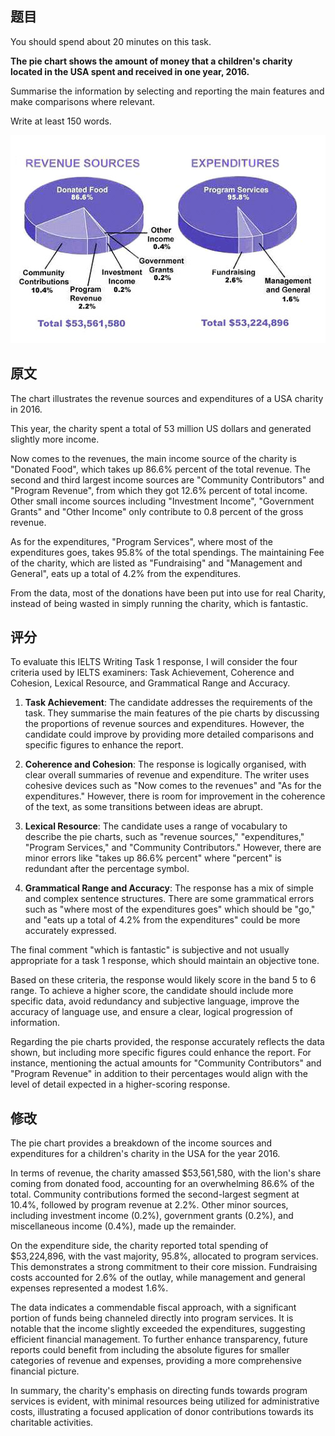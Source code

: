 ## 题目

You should spend about 20 minutes on this task.

**The pie chart shows the amount of money that a children's charity located in the USA spent and received in one year, 2016.**

Summarise the information by selecting and reporting the main features and make comparisons where relevant.

Write at least 150 words.

![Task 1 Sample - Revenue sources and expenditure of a charity](ielts-task-1-pie-chart.jpg)

## 原文

The chart illustrates the revenue sources and expenditures of a USA charity in 2016.

This year, the charity spent a total of 53 million US dollars and generated slightly more income. 

Now comes to the revenues, the main income source of the charity is "Donated Food", which takes up 86.6% percent of the total revenue. The second and third largest income sources are "Community Contributors" and "Program Revenue", from which they got 12.6% percent of total income. Other small income sources including "Investment Income", "Government Grants" and "Other Income" only contribute to 0.8 percent of the gross revenue.

As for the expenditures, "Program Services", where most of the expenditures goes, takes 95.8% of the total spendings. The maintaining Fee of the charity, which are listed as "Fundraising" and "Management and General", eats up a total of 4.2% from the expenditures.

From the data, most of the donations have been put into use for real Charity, instead of being wasted in simply running the charity, which is fantastic.

## 评分

To evaluate this IELTS Writing Task 1 response, I will consider the four criteria used by IELTS examiners: Task Achievement, Coherence and Cohesion, Lexical Resource, and Grammatical Range and Accuracy.

1. **Task Achievement**: The candidate addresses the requirements of the task. They summarise the main features of the pie charts by discussing the proportions of revenue sources and expenditures. However, the candidate could improve by providing more detailed comparisons and specific figures to enhance the report.

2. **Coherence and Cohesion**: The response is logically organised, with clear overall summaries of revenue and expenditure. The writer uses cohesive devices such as "Now comes to the revenues" and "As for the expenditures." However, there is room for improvement in the coherence of the text, as some transitions between ideas are abrupt.

3. **Lexical Resource**: The candidate uses a range of vocabulary to describe the pie charts, such as "revenue sources," "expenditures," "Program Services," and "Community Contributors." However, there are minor errors like "takes up 86.6% percent" where "percent" is redundant after the percentage symbol.

4. **Grammatical Range and Accuracy**: The response has a mix of simple and complex sentence structures. There are some grammatical errors such as "where most of the expenditures goes" which should be "go," and "eats up a total of 4.2% from the expenditures" could be more accurately expressed.

The final comment "which is fantastic" is subjective and not usually appropriate for a task 1 response, which should maintain an objective tone.

Based on these criteria, the response would likely score in the band 5 to 6 range. To achieve a higher score, the candidate should include more specific data, avoid redundancy and subjective language, improve the accuracy of language use, and ensure a clear, logical progression of information.

Regarding the pie charts provided, the response accurately reflects the data shown, but including more specific figures could enhance the report. For instance, mentioning the actual amounts for "Community Contributors" and "Program Revenue" in addition to their percentages would align with the level of detail expected in a higher-scoring response.

## 修改

The pie chart provides a breakdown of the income sources and expenditures for a children's charity in the USA for the year 2016.

In terms of revenue, the charity amassed $53,561,580, with the lion's share coming from donated food, accounting for an overwhelming 86.6% of the total. Community contributions formed the second-largest segment at 10.4%, followed by program revenue at 2.2%. Other minor sources, including investment income (0.2%), government grants (0.2%), and miscellaneous income (0.4%), made up the remainder.

On the expenditure side, the charity reported total spending of $53,224,896, with the vast majority, 95.8%, allocated to program services. This demonstrates a strong commitment to their core mission. Fundraising costs accounted for 2.6% of the outlay, while management and general expenses represented a modest 1.6%.

The data indicates a commendable fiscal approach, with a significant portion of funds being channeled directly into program services. It is notable that the income slightly exceeded the expenditures, suggesting efficient financial management. To further enhance transparency, future reports could benefit from including the absolute figures for smaller categories of revenue and expenses, providing a more comprehensive financial picture.

In summary, the charity's emphasis on directing funds towards program services is evident, with minimal resources being utilized for administrative costs, illustrating a focused application of donor contributions towards its charitable activities.



